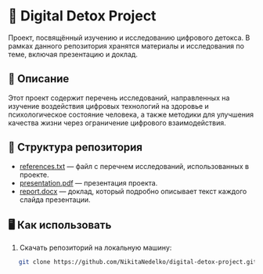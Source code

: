 # 📱 Digital Detox Project

Проект, посвящённый изучению и исследованию цифрового детокса. В рамках данного репозитория хранятся материалы и исследования по теме, включая презентацию и доклад.

## 📜 Описание

Этот проект содержит перечень исследований, направленных на изучение воздействия цифровых технологий на здоровье и психологическое состояние человека, а также методики для улучшения качества жизни через ограничение цифрового взаимодействия.

## 📂 Структура репозитория

   - [references.txt](references.txt) — файл с перечнем исследований, использованных в проекте.
   - [presentation.pdf](Цифровой_Детокс_презентация.pdf) — презентация проекта.
   - [report.docx](Цифровой_Детокс_текст.docx) — доклад, который подробно описывает текст каждого слайда презентации.

## 🖥️ Как использовать

1. Скачать репозиторий на локальную машину:

```bash
   git clone https://github.com/NikitaNedelko/digital-detox-project.git
```
